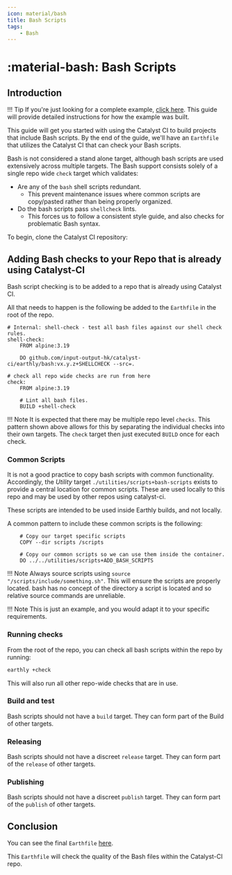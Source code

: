 ```yaml
---
icon: material/bash
title: Bash Scripts
tags:
    - Bash
---
```


<!-- markdownlint-disable single-h1 -->
# :material-bash: Bash Scripts
<!-- markdownlint-enable single-h1 -->

## Introduction

<!-- markdownlint-disable max-one-sentence-per-line -->
!!! Tip
    If you're just looking for a complete example,
    [click here](https://github.com/input-output-hk/catalyst-ci/blob/master/Earthfile).
    This guide will provide detailed instructions for how the example was built.
<!-- markdownlint-enable max-one-sentence-per-line -->

This guide will get you started with using the Catalyst CI to build projects that include Bash scripts.
By the end of the guide, we'll have an `Earthfile` that utilizes the Catalyst CI that can check your Bash scripts.

Bash is not considered a stand alone target,  although bash scripts are used extensively across multiple targets.
The Bash support consists solely of a single repo wide `check` target which validates:

* Are any of the `bash` shell scripts redundant.
  * This prevent maintenance issues where common scripts are copy/pasted rather than being properly organized.
* Do the bash scripts pass `shellcheck` lints.
  * This forces us to follow a consistent style guide, and also checks for problematic Bash syntax.

To begin, clone the Catalyst CI repository:

## Adding Bash checks to your Repo that is already using Catalyst-CI

Bash script checking is to be added to a repo that is already using Catalyst CI.

All that needs to happen is the following be added to the `Earthfile` in the root of the repo.

```Earthfile
# Internal: shell-check - test all bash files against our shell check rules.
shell-check:
    FROM alpine:3.19

    DO github.com/input-output-hk/catalyst-ci/earthly/bash:vx.y.z+SHELLCHECK --src=.

# check all repo wide checks are run from here
check:
    FROM alpine:3.19

    # Lint all bash files.
    BUILD +shell-check

```

<!-- markdownlint-disable max-one-sentence-per-line -->
!!! Note
    It is expected that there may be multiple repo level `checks`.
    This pattern shown above allows for this by separating the individual checks into their own targets.
    The `check` target then just executed `BUILD` once for each check.
<!-- markdownlint-enable max-one-sentence-per-line -->

### Common Scripts

It is not a good practice to copy bash scripts with common functionality.
Accordingly, the *Utility* target `./utilities/scripts+bash-scripts` exists to provide a central location for common scripts.
These are used locally to this repo and may be used by other repos using catalyst-ci.

These scripts are intended to be used inside Earthly builds, and not locally.

A common pattern to include these common scripts is the following:

```Earthfile
    # Copy our target specific scripts
    COPY --dir scripts /scripts

    # Copy our common scripts so we can use them inside the container.
    DO ../../utilities/scripts+ADD_BASH_SCRIPTS
```

<!-- markdownlint-disable max-one-sentence-per-line -->
!!! Note
    Always source scripts using `source "/scripts/include/something.sh"`.
    This will ensure the scripts are properly located.
    bash has no concept of the directory a script is located and so relative
    source commands are unreliable.
<!-- markdownlint-enable max-one-sentence-per-line -->

<!-- markdownlint-disable max-one-sentence-per-line -->
!!! Note
    This is just an example, and you would adapt it to your specific requirements.
<!-- markdownlint-enable max-one-sentence-per-line -->

### Running checks

From the root of the repo, you can check all bash scripts within the repo by running:

```sh
earthly +check
```

This will also run all other repo-wide checks that are in use.

### Build and test

Bash scripts should not have a `build` target.
They can form part of the Build of other targets.

### Releasing

Bash scripts should not have a discreet `release` target.
They can form part of the `release` of other targets.

### Publishing

Bash scripts should not have a discreet `publish` target.
They can form part of the `publish` of other targets.

## Conclusion

You can see the final `Earthfile` [here](https://github.com/input-output-hk/catalyst-ci/blob/master/Earthfile).

This `Earthfile` will check the quality of the Bash files within the Catalyst-CI repo.

